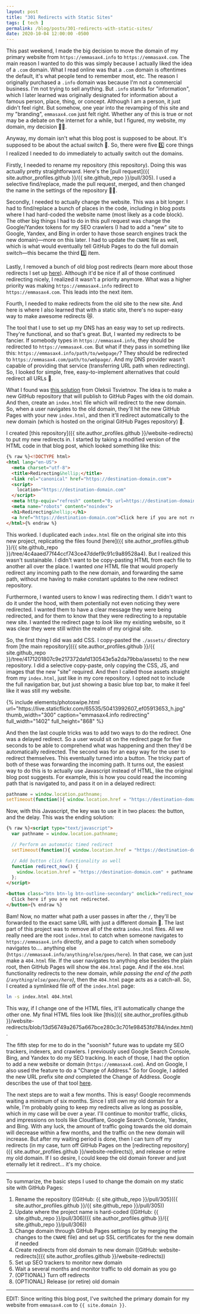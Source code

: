 ```yaml
---
layout: post
title: "301 Redirects with Static Sites"
tags: [ tech ]
permalink: /blog/posts/301-redirects-with-static-sites/
date: 2020-10-04 12:00:00 -0500
---
```


This past weekend, I made the big decision to move the domain of my primary website from `https://emmasax4.info` to `https://emmasax4.com`. The main reason I wanted to do this was simply because I actually liked the idea of a `.com` domain. What I read online was that a `.com` domain is oftentimes the default, it's what people tend to remember most, etc. The reason I originally purchased a `.info` domain was because I'm not a commercial business. I'm not trying to sell anything. But `.info` stands for "information", which I later learned was originally designated for information about a famous person, place, thing, or concept. Although I am a person, it just didn't feel right. But somehow, one year into the revamping of this site and my "branding", `emmasax4.com` just felt right. Whether any of this is true or not may be a debate on the internet for a while, but I figured, my website, my domain, my decision 💪🏼.

Anyway, my domain isn't what this blog post is supposed to be about. It's supposed to be about the actual switch 🔁. So, there were five 5️⃣ core things I realized I needed to do immediately to actually switch out the domains.

Firstly, I needed to rename my repository (this repository). Doing this was actually pretty straightforward. Here's the [pull request]({{ site.author_profiles.github }}/{{ site.github_repo }}/pull/305). I used a selective find/replace, made the pull request, merged, and then changed the name in the settings of the repository 🙌🏼.

Secondly, I needed to actually change the website. This was a bit longer. I had to find/replace a bunch of places in the code, including in blog posts where I had hard-coded the website name (most likely as a code block). The other big things I had to do in this pull request was change the Google/Yandex tokens for my SEO crawlers (I had to add a "new" site to Google, Yandex, and Bing in order to have those search engines track the new domain)—more on this later. I had to update the `CNAME` file as well, which is what would eventually tell GitHub Pages to do the full domain switch—this became the third 3️⃣ item.

Lastly, I removed a bunch of old blog post redirects (learn more about those redirects I set up [here](/blog/posts/time-zones-utc-and-javascript-oh-my/)). Although it'd be nice if all of those continued redirecting nicely, I realized it wasn't a priority anymore. What was a higher priority was making `https://emmasax4.info` redirect to `https://emmasax4.com`. This leads into the next item.

Fourth, I needed to make redirects from the old site to the new site. And here is where I also learned that with a static site, there's no super-easy way to make awesome redirects 😿.

The tool that I use to set up my DNS has an easy way to set up redirects. They're functional, and so that's great. But, I wanted my redirects to be fancier. If somebody types in `https://emmasax4.info`, they should be redirected to `https://emmasax4.com`. But what if they pass in something like this: `https://emmasax4.info/path/to/webpage/`? They should be redirected to `https://emmasax4.com/path/to/webpage/`. And my DNS provider wasn't capable of providing that service (transferring URL path when redirecting). So, I looked for simple, free, easy-to-implement alternatives that could redirect all URLs 🤔.

What I found was [this solution](https://opensource.com/article/19/7/permanently-redirect-github-pages) from Oleksii Tsvietnov. The idea is to make a new GitHub repository that will publish to GitHub Pages with the old domain. And then, create an `index.html` file which will redirect to the new domain. So, when a user navigates to the old domain, they'll hit the new GitHub Pages with your new `index.html`, and then it'll redirect automatically to the new domain (which is hosted on the original GitHub Pages repository) 🤯.

I created [this repository]({{ site.author_profiles.github }}/website-redirects) to put my new redirects in. I started by taking a modified version of the HTML code in that blog post, which looked something like this:

```html
{% raw %}<!DOCTYPE html>
<html lang="en-US">
  <meta charset="utf-8">
  <title>Redirecting&hellip;</title>
  <link rel="canonical" href="https://destination-domain.com">
  <script>
    location="https://destination-domain.com"
  </script>
  <meta http-equiv="refresh" content="0; url=https://destination-domain.com">
  <meta name="robots" content="noindex">
  <h1>Redirecting&hellip;</h1>
  <a href="https://destination-domain.com">Click here if you are not redirected.</a>
</html>{% endraw %}
```

This worked. I duplicated each `index.html` file on the original site into this new project, replicating the files found [here]({{ site.author_profiles.github }}/{{ site.github_repo }}/tree/4c4aaed77f44ccf743ce47ddef9c91c9a89528a4). But I realized this wasn't sustainable. I didn't want to be copy-pasting HTML from each file to another all over the place. I wanted _one_ HTML file that would properly redirect any incoming path to the new domain, and forwarding the same path, without me having to make constant updates to the new redirect repository.

Furthermore, I wanted users to know I was redirecting them. I didn't want to do it under the hood, with them potentially not even noticing they were redirected. I wanted them to have a clear message they were being redirected, and for them to know that they were redirecting to a reputable new site. I wanted the redirect page to _look_ like my existing website, so it was clear they were still within the realm of my original site.

So, the first thing I did was add CSS. I copy-pasted the `./assets/` directory from [the main repository]({{ site.author_profiles.github }}/{{ site.github_repo }}/tree/4171201807c9e217372dafd130543e5a2da79bba/assets) to the new repository. I did a selective copy-paste, only copying the CSS, JS, and images that the new "site" required. And then I called those assets straight from my `index.html`, just like in my core repository. I opted not to include the full navigation bar, but just showing a basic blue top bar, to make it feel like it was still my website.

<div class="text-center photoswipe-gallery">
  {% include elements/photoswipe.html
      url="https://live.staticflickr.com/65535/50413992607_ef05913653_h.jpg"
      thumb_width="300" caption="emmasax4.info redirecting"
      full_width="1402" full_height="868"
  %}
</div>

And then the last couple tricks was to add two ways to do the redirect. One was a delayed redirect. So a user would sit on the redirect page for five seconds to be able to comprehend what was happening and then they'd be automatically redirected. The second was for an easy way for the user to redirect themselves. This eventually turned into a button. The tricky part of both of these was forwarding the incoming path. It turns out, the easiest way to do this is to actually use Javascript instead of HTML, like the original blog post suggests. For example, this is how you could read the incoming path that is navigated to, and pass it on in a delayed redirect:

```js
pathname = window.location.pathname;
setTimeout(function(){ window.location.href = "https://destination-domain.com" + pathname;}, 5000);
```

Now, with this Javascript, the key was to use it in two places: the button, and the delay. This was the ending solution:

```html
{% raw %}<script type="text/javascript">
  var pathname = window.location.pathname;

  // Perform an automatic timed redirect
  setTimeout(function(){ window.location.href = "https://destination-domain.com" + pathname;}, 5000);

  // Add button click functionality as well
  function redirect_now() {
    window.location.href = "https://destination-domain.com" + pathname;
  };
</script>

<button class="btn btn-lg btn-outline-secondary" onclick="redirect_now(); return false;">
  Click here if you are not redirected.
</button>{% endraw %}
```

Bam! Now, no matter what path a user passes in after the `/`, they'll be forwarded to the exact same URL with just a different domain 🥳. The last part of this project was to remove all of the extra `index.html` files. All we really need are the root `index.html` to catch when someone navigates to `https://emmasax4.info` directly, and a page to catch when somebody navigates to.... anything else (`https://emmasax4.info/anything/else/goes/here`). In that case, we can just make a `404.html` file. If the user navigates to anything else besides the plain root, then GitHub Pages will show the `404.html` page. And if the `404.html` functionality redirects to the new domain, _while passing the end of the path (`/anything/else/goes/here`)_, then the `404.html` page acts as a catch-all. So, I created a symlinked file off of the `index.html` page:

```bash
ln -s index.html 404.html
```

This way, if I change one of the HTML files, it'll automatically change the other one. My final HTML files look like [this]({{ site.author_profiles.github }}/website-redirects/blob/13d56749a2675a667bce280c3c701e98453fd784/index.html).

The fifth step for me to do in the "soonish" future was to update my SEO trackers, indexers, and crawlers. I previously used Google Search Console, Bing, and Yandex to do my SEO tracking. In each of those, I had the option to add a new website or domain (`https://emmasax4.com`). And on Google, I also used the feature to do a "Change of Address." So for Google, I added the new URL prefix site _and_ completed the Change of Address. Google describes the use of that tool [here](https://support.google.com/webmasters/answer/9370220?hl=en).

The next steps are to wait a few months. This is easy! Google recommends waiting a minimum of six months. Since I still own my old domain for a while, I'm probably going to keep my redirects alive as long as possible, which in my case will be over a year. I'll continue to monitor traffic, clicks, and impressions on tools like Cloudflare, Google Search Console, Yandex, and Bing. With any luck, the amount of traffic going towards the old domain will decrease within a few months, and the traffic on the new domain will increase. But after my waiting period is done, then I can turn off my redirects (in my case, turn off GitHub Pages on the [redirecting repository]({{ site.author_profiles.github }}/website-redirects)), and release or retire my old domain. If I so desire, I could keep the old domain forever and just eternally let it redirect... it's my choice.

---

To summarize, the basic steps I used to change the domain on my static site with GitHub Pages:

1. Rename the repository ([GitHub: {{ site.github_repo }}/pull/305]({{ site.author_profiles.github }}/{{ site.github_repo }}/pull/305))
2. Update where the project name is hard-coded ([GitHub: {{ site.github_repo }}/pull/306]({{ site.author_profiles.github }}/{{ site.github_repo }}/pull/306))
3. Change domain through GitHub Pages settings (or by merging the changes to the `CNAME` file) and set up SSL certificates for the new domain if needed
4. Create redirects from old domain to new domain ([GitHub: website-redirects]({{ site.author_profiles.github }}/website-redirects))
5. Set up SEO trackers to monitor new domain
6. Wait a several months and monitor traffic to old domain as you go
7. (OPTIONAL) Turn off redirects
8. (OPTIONAL) Release (or retire) old domain

---

EDIT: Since writing this blog post, I've switched the primary domain for my website from `emmasax4.com` to `{{ site.domain }}`.
